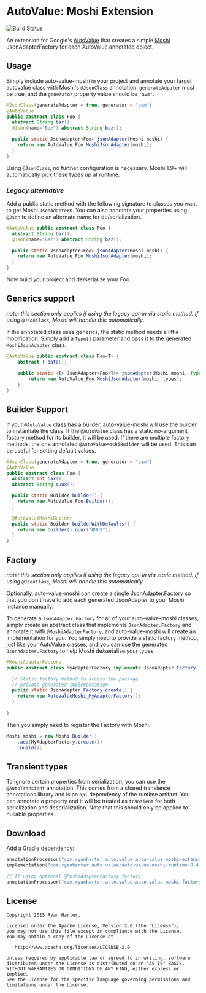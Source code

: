 # AutoValue: Moshi Extension

[![Build Status](https://travis-ci.org/rharter/auto-value-moshi.svg?branch=master)](https://travis-ci.org/rharter/auto-value-moshi)

An extension for Google's [AutoValue](https://github.com/google/auto) that creates a simple [Moshi](https://github.com/square/moshi) JsonAdapterFactory for each AutoValue annotated object.

## Usage

Simply include auto-value-moshi in your project and annotate your target autovalue class with Moshi's
`@JsonClass` annotation. `generateAdpater` must be true, and the `generator` property value should
be `"avm"`.

```java
@JsonClass(generateAdapter = true, generator = "avm")
@AutoValue
public abstract class Foo {
  abstract String bar();
  @Json(name="Baz") abstract String baz();

  public static JsonAdapter<Foo> jsonAdapter(Moshi moshi) {
    return new AutoValue_Foo.MoshiJsonAdapter(moshi);
  }
}
```

Using `@JsonClass`, no further configuration is necessary. Moshi 1.9+ will automatically pick these
types up at runtime.

### _Legacy alternative_

Add a public static method with the following signature to classes you want to get Moshi 
`JsonAdapter`s. You can also annotate your properties using `@Json` to define an alternate name 
for de/serialization.

```java
@AutoValue public abstract class Foo {
  abstract String bar();
  @Json(name="Baz") abstract String baz();

  public static JsonAdapter<Foo> jsonAdapter(Moshi moshi) {
    return new AutoValue_Foo.MoshiJsonAdapter(moshi);
  }
}
```

Now build your project and de/serialize your Foo.

## Generics support

_note: this section only applies if using the legacy opt-in via static method. If using `@JsonClass`, Moshi will handle this automatically_.

If the annotated class uses generics, the static method needs a little modification. Simply add a `Type[]` parameter and pass it to the generated `MoshiJsonAdapter` class.

```java
@AutoValue public abstract class Foo<T> {
    abstract T data();
    
    public static <T> JsonAdapter<Foo<T>> jsonAdapter(Moshi moshi, Type[] types) {
        return new AutoValue_Foo.MoshiJsonAdapter(moshi, types);
    }
}
```

## Builder Support
If your `@AutoValue` class has a builder, auto-value-moshi will use the builder to 
instantiate the class. If the `@AutoValue` class has a static no-argument factory method for its builder, it will be used. If there are multiple factory methods, the one annotated `@AutoValueMoshiBuilder` will be used. This can be 
useful for setting default values.

```java
@JsonClass(generateAdapter = true, generator = "avm")
@AutoValue
public abstract class Foo {
  abstract int bar();
  abstract String quux();

  public static Builder builder() {
    return new AutoValue_Foo.Builder();
  }

  @AutoValueMoshiBuilder
  public static Builder builderWithDefaults() {
    return new builder().quux("QUUX");
  }
}
```

## Factory

_note: this section only applies if using the legacy opt-in via static method. If using `@JsonClass`, Moshi will handle this automatically_.

Optionally, auto-value-moshi can create a single [JsonAdapter.Factory](http://square.github.io/moshi/1.x/moshi/com/squareup/moshi/JsonAdapter.Factory.html) so
that you don't have to add each generated JsonAdapter to your Moshi instance manually.

To generate a `JsonAdapter.Factory` for all of your auto-value-moshi classes, simply create
an abstract class that implements `JsonAdapter.Factory` and annotate it with `@MoshiAdapterFactory`,
and auto-value-moshi will create an implementation for you.  You simply need to provide a static
factory method, just like your AutoValue classes, and you can use the generated `JsonAdapter.Factory`
to help Moshi de/serialize your types.

```java
@MoshiAdapterFactory
public abstract class MyAdapterFactory implements JsonAdapter.Factory {

  // Static factory method to access the package
  // private generated implementation
  public static JsonAdapter.Factory create() {
    return new AutoValueMoshi_MyAdapterFactory();
  }
  
}
```

Then you simply need to register the Factory with Moshi.

```java
Moshi moshi = new Moshi.Builder()
    .add(MyAdapterFactory.create())
    .build();
```

## Transient types

To ignore certain properties from serialization, you can use the `@AutoTransient` annotation. This comes from a 
shared transience annotations library and is an `api` dependency of the runtime artifact. You can annotate
a property and it will be treated as `transient` for both serialization and deserialization. Note that
this should only be applied to nullable properties.

## Download

Add a Gradle dependency:

```kotlin
annotationProcessor("com.ryanharter.auto.value:auto-value-moshi-extension:0.4.6")
implementation("com.ryanharter.auto.value:auto-value-moshi-runtime:0.4.6")

// If using optional @MoshiAdapterFactory factory
annotationProcessor("com.ryanharter.auto.value:auto-value-moshi-factory:0.4.6")
```

## License

```
Copyright 2015 Ryan Harter.

Licensed under the Apache License, Version 2.0 (the "License");
you may not use this file except in compliance with the License.
You may obtain a copy of the License at

   http://www.apache.org/licenses/LICENSE-2.0

Unless required by applicable law or agreed to in writing, software
distributed under the License is distributed on an "AS IS" BASIS,
WITHOUT WARRANTIES OR CONDITIONS OF ANY KIND, either express or implied.
See the License for the specific language governing permissions and
limitations under the License.
```
